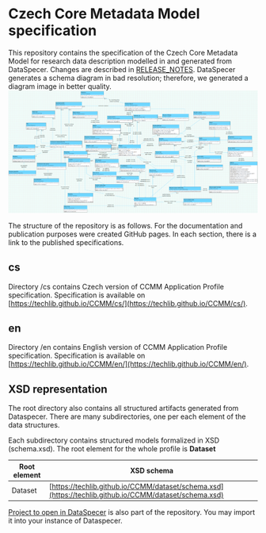 # Czech Core Metadata Model specification

This repository contains the specification of the Czech Core Metadata Model for research data description modelled in and generated from DataSpecer.
Changes are described in [RELEASE_NOTES](RELEASE_NOTES.md).
DataSpecer generates a schema diagram in bad resolution; therefore, we generated a diagram image in better quality.
![CCMM schema diagram](CCMM-model.png)

The structure of the repository is as follows. For the documentation and publication purposes were created GitHub pages. In each section, there is a link to the published specifications.

## cs

Directory /cs contains Czech version of CCMM Application Profile specification. Specification is available on [https://techlib.github.io/CCMM/cs/](https://techlib.github.io/CCMM/cs/).

## en

Directory /en contains English version of CCMM Application Profile specification. Specification is available on [https://techlib.github.io/CCMM/en/](https://techlib.github.io/CCMM/en/).

## XSD representation

The root directory also contains all structured artifacts generated from Dataspecer. There are many subdirectories, one per each element of the data structures. 

Each subdirectory contains structured models formalized in XSD (schema.xsd). The root element for the whole profile is **Dataset**

|Root element|XSD schema|
| - | - | 
|Dataset|[https://techlib.github.io/CCMM/dataset/schema.xsd](https://techlib.github.io/CCMM/dataset/schema.xsd)|

[Project to open in DataSpecer](https://github.com/techlib/CCMM/blob/main/Czech%20Core%20Metadata%20Model-backup.zip) is also part of the repository. You may import it into your instance of Dataspecer.

